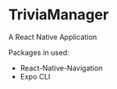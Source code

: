 # TriviaManager

A React Native Application 

Packages in used: 
- React-Native-Navigation
- Expo CLI
